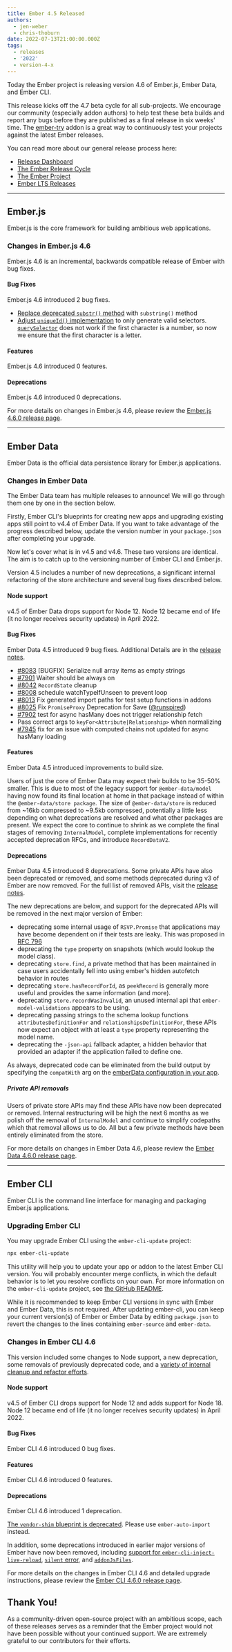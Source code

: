 ```yaml
---
title: Ember 4.5 Released
authors:
  - jen-weber
  - chris-thoburn
date: 2022-07-13T21:00:00.000Z
tags:
  - releases
  - '2022'
  - version-4-x
---
```


Today the Ember project is releasing version 4.6 of Ember.js, Ember Data, and Ember CLI.

This release kicks off the 4.7 beta cycle for all sub-projects. We encourage our community (especially addon authors) to help test these beta builds and report any bugs before they are published as a final release in six weeks' time. The [ember-try](https://github.com/ember-cli/ember-try) addon is a great way to continuously test your projects against the latest Ember releases.

You can read more about our general release process here:

- [Release Dashboard](http://emberjs.com/releases/)
- [The Ember Release Cycle](https://blog.emberjs.com/new-ember-release-process/)
- [The Ember Project](https://blog.emberjs.com/ember-project-at-2-0/)
- [Ember LTS Releases](https://blog.emberjs.com/announcing-embers-first-lts/)

---

## Ember.js

Ember.js is the core framework for building ambitious web applications.

### Changes in Ember.js 4.6

Ember.js 4.6 is an incremental, backwards compatible release of Ember with bug fixes.

#### Bug Fixes

Ember.js 4.6 introduced 2 bug fixes.

- [Replace deprecated `substr()` method](https://github.com/emberjs/ember.js/pull/20125) with `substring()` method
- [Adjust `uniqueId()` implementation](https://github.com/emberjs/ember.js/pull/20120) to only generate valid selectors. [`querySelector`](https://developer.mozilla.org/en-US/docs/Web/API/Document/querySelector) does not work if the first character is a number, so
now we ensure that the first character is a letter.

#### Features

Ember.js 4.6 introduced 0 features.
#### Deprecations

Ember.js 4.6 introduced 0 deprecations.

For more details on changes in Ember.js 4.6, please review the [Ember.js 4.6.0 release page](https://github.com/emberjs/ember.js/releases/tag/v4.6.0).

---

## Ember Data

Ember Data is the official data persistence library for Ember.js applications.

### Changes in Ember Data

The Ember Data team has multiple releases to announce! We will go through them
one by one in the section below.

Firstly, Ember CLI's blueprints for creating new apps and upgrading existing apps
still point to v4.4 of Ember Data. If you want to take advantage of the progress
described below, update the version number in your `package.json` after completing
your upgrade.

Now let's cover what is in v4.5 and v4.6. These two versions are identical.
The aim is to catch up to the versioning number of Ember CLI and Ember.js.

Version 4.5 includes a number of new deprecations, a significant internal refactoring of the store architecture and several bug fixes described below. 

#### Node support

v4.5 of Ember Data drops support for Node 12. Node 12 became end of life (it no longer receives security updates) in April 2022.

#### Bug Fixes

Ember Data 4.5 introduced 9 bug fixes. Additional Details are in the [release notes](https://github.com/emberjs/data/releases/tag/v4.5.0).

* [#8083](https://github.com/emberjs/data/pull/8083) [BUGFIX] Serialize null array items as empty strings 
* [#7901](https://github.com/emberjs/data/pull/7901) Waiter should be always on
* [#8042](https://github.com/emberjs/data/pull/8042) `RecordState` cleanup 
* [#8008](https://github.com/emberjs/data/pull/8008) schedule watchTypeIfUnseen to prevent loop
* [#8013](https://github.com/emberjs/data/pull/8013) Fix generated import paths for test setup functions in addons
* [#8025](https://github.com/emberjs/data/pull/8025) Fix `PromiseProxy` Deprecation for Save ([@runspired](https://github.com/runspired))
* [#7902](https://github.com/emberjs/data/pull/7902) test for async hasMany does not trigger relationship fetch
* Pass correct args to `keyFor<Attribute|Relationship>` when normalizing
* [#7945](https://github.com/emberjs/data/pull/7945) fix for an issue with computed chains not updated for async hasMany loading

#### Features

Ember Data 4.5 introduced improvements to build size.

Users of just the core of Ember Data may expect their builds to be 35-50% smaller. This is due to most of the legacy support for `@ember-data/model` having now found its final location at home in that package instead of within the `@ember-data/store package`. The size of `@ember-data/store` is reduced from ~16kb compressed to ~9.5kb compressed, potentially a little less depending on what deprecations are resolved and what other packages are present. We expect the core to continue to shrink as we complete the final stages of removing `InternalModel`, complete implementations for recently accepted deprecation RFCs, and introduce `RecordDataV2`.

#### Deprecations

Ember Data 4.5 introduced 8 deprecations. Some private APIs have also
been deprecated or removed, and some methods deprecated during v3 of Ember are
now removed. For the full list of removed APIs, visit the [release notes](https://github.com/emberjs/data/releases/tag/v4.5.0).

The new deprecations are below, and support for the deprecated APIs will be removed
in the next major version of Ember:

- deprecating some internal usage of `RSVP.Promise` that applications may have become dependent on if their tests are leaky. This was
proposed in [RFC 796](https://rfcs.emberjs.com/id/0796-ember-data-deprecate-rsvp)
- deprecating the `type` property on snapshots (which would lookup the model class).
- deprecating `store.find`, a private method that has been maintained in case users accidentally fell into using ember's hidden autofetch behavior in routes
- deprecating `store.hasRecordForId`, as `peekRecord` is generally more useful and provides the same information (and more).
- deprecating `store.recordWasInvalid`, an unused internal api that `ember-model-validations` appears to be using.
- deprecating passing strings to the schema lookup functions `attributesDefinitionFor` and `relationshipsDefinitionFor`, these APIs now expect an object with at least a `type` property representing the model name.
- deprecating the `-json-api` fallback adapter, a hidden behavior that provided an adapter if the application failed to define one.

As always, deprecated code can be eliminated from the build output by specifying the `compatWith` arg on the [emberData configuration in your app](https://api.emberjs.com/ember-data/release/modules/@ember-data%2Fdeprecations).

##### Private API removals

Users of private store APIs may find these APIs have now been deprecated or removed. Internal restructuring will be high the next 6 months as we polish off the removal of `InternalModel` and continue to simplify codepaths which that removal allows us to do. All but a few private methods have been entirely eliminated from the store.

For more details on changes in Ember Data 4.6, please review the
[Ember Data 4.6.0 release page](https://github.com/emberjs/data/releases/tag/v4.6.0).

---

## Ember CLI

Ember CLI is the command line interface for managing and packaging Ember.js applications.

### Upgrading Ember CLI

You may upgrade Ember CLI using the `ember-cli-update` project:

```bash
npx ember-cli-update
```

This utility will help you to update your app or addon to the latest Ember CLI version. You will probably encounter merge conflicts, in which the default behavior is to let you resolve conflicts on your own. For more information on the `ember-cli-update` project, see [the GitHub README](https://github.com/ember-cli/ember-cli-update).

While it is recommended to keep Ember CLI versions in sync with Ember and Ember Data, this is not required. After updating ember-cli, you can keep your current version(s) of Ember or Ember Data by editing `package.json` to revert the changes to the lines containing `ember-source` and `ember-data`.

### Changes in Ember CLI 4.6

This version included some changes to Node support, a new deprecation,
some removals of previously deprecated code, and a 
[variety of internal cleanup and refactor efforts](https://github.com/ember-cli/ember-cli/blob/master/CHANGELOG.md).

#### Node support

v4.5 of Ember CLI drops support for Node 12 and adds support for Node 18. Node 12 became end of life (it no longer receives security updates) in April 2022.

#### Bug Fixes

Ember CLI 4.6 introduced 0 bug fixes.

#### Features

Ember CLI 4.6 introduced 0 features.

#### Deprecations

Ember CLI 4.6 introduced 1 deprecation.

[The `vendor-shim` blueprint is deprecated](https://github.com/ember-cli/ember-cli/pull/9903). Please use `ember-auto-import` instead.

In addition, some deprecations introduced in earlier major versions of
Ember have now been removed, including [support for `ember-cli-inject-live-reload`](https://github.com/ember-cli/ember-cli/pull/9902), [`silent` error](https://github.com/ember-cli/ember-cli/pull/9899), and [`addonJsFiles`](https://github.com/ember-cli/ember-cli/pull/9898).

For more details on the changes in Ember CLI 4.6 and detailed upgrade
instructions, please review the [Ember CLI 4.6.0 release page](https://github.com/ember-cli/ember-cli/releases/tag/v4.6.0).

## Thank You!

As a community-driven open-source project with an ambitious scope, each of these releases serves as a reminder that the Ember project would not have been possible without your continued support. We are extremely grateful to our contributors for their efforts.
